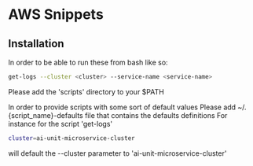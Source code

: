 # AWS Snippets

## Installation
In order to be able to run these from bash like so:
```bash
get-logs --cluster <cluster> --service-name <service-name>
```
Please add the 'scripts' directory to your $PATH


In order to provide scripts with some sort of default values
Please add ~/.{script_name}-defaults file that contains the defaults definitions
For instance for the script 'get-logs'
```bash
cluster=ai-unit-microservice-cluster
```
will default the --cluster parameter to 'ai-unit-microservice-cluster'
